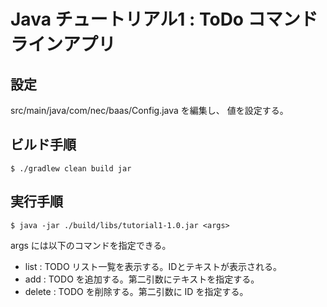Java チュートリアル1 : ToDo コマンドラインアプリ
=================================================

設定
----

src/main/java/com/nec/baas/Config.java を編集し、
値を設定する。

ビルド手順
----------

    $ ./gradlew clean build jar

実行手順
----------

    $ java -jar ./build/libs/tutorial1-1.0.jar <args>

args には以下のコマンドを指定できる。

 - list   : TODO リスト一覧を表示する。IDとテキストが表示される。
 - add    : TODO を追加する。第二引数にテキストを指定する。
 - delete : TODO を削除する。第二引数に ID を指定する。
